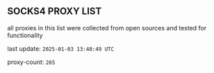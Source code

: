 ## SOCKS4 PROXY LIST

all proxies in this list were collected from open sources and tested for functionality

last update: `2025-01-03 13:40:49 UTC`

proxy-count: `265`
